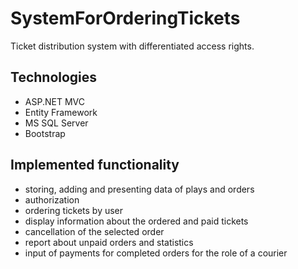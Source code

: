 # SystemForOrderingTickets
Ticket distribution system with differentiated access rights.
## Technologies
* ASP.NET MVC
* Entity Framework
* MS SQL Server
* Bootstrap
## Implemented functionality
* storing, adding and presenting data of plays and orders
* authorization
* ordering tickets by user
* display information about the ordered and paid tickets
* cancellation of the selected order
* report about unpaid orders and statistics
* input of payments for completed orders for the role of a courier
